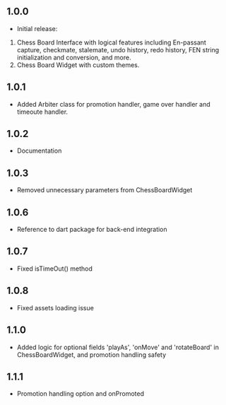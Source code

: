 ## 1.0.0

* Initial release:
1. Chess Board Interface with logical features including En-passant capture, checkmate, stalemate, undo history, redo history, FEN string initialization and conversion, and more.
2. Chess Board Widget with custom themes.

## 1.0.1

* Added Arbiter class for promotion handler, game over handler and timeoute handler.

## 1.0.2

* Documentation

## 1.0.3

* Removed unnecessary parameters from ChessBoardWidget

## 1.0.6

* Reference to dart package for back-end integration

## 1.0.7

* Fixed isTimeOut() method

## 1.0.8

* Fixed assets loading issue

## 1.1.0

* Added logic for optional fields 'playAs', 'onMove' and 'rotateBoard' in ChessBoardWidget, and promotion handling safety

## 1.1.1

* Promotion handling option and onPromoted